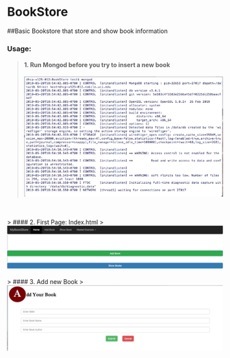 # BookStore
##Basic Bookstore that store and show book information

### Usage:
> #### 1. Run Mongod before you try to insert a new book
> <img src="https://github.com/ahmadswd/BookStore/blob/master/images/mongod.png"/>
<br>
<br>
> #### 2. First Page: Index.html
> <img src="https://github.com/ahmadswd/BookStore/blob/master/images/home.png"/>
<br>
<br>
> #### 3. Add new Book
> <img src="https://github.com/ahmadswd/BookStore/blob/master/images/add_book.png"/>
